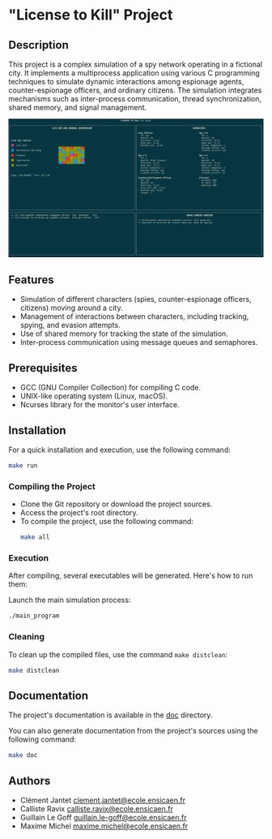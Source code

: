 
# "License to Kill" Project

## Description

This project is a complex simulation of a spy network operating in a fictional city. It implements a multiprocess 
application using various C programming techniques to simulate dynamic interactions among espionage agents, 
counter-espionage officers, and ordinary citizens. The simulation integrates mechanisms such as inter-process 
communication, thread synchronization, shared memory, and signal management.

![The Monitor Program](./doc/figures/spies_monitor.png)

## Features

* Simulation of different characters (spies, counter-espionage officers, citizens) moving around a city.
* Management of interactions between characters, including tracking, spying, and evasion attempts.
* Use of shared memory for tracking the state of the simulation.
* Inter-process communication using message queues and semaphores.

## Prerequisites

* GCC (GNU Compiler Collection) for compiling C code.
* UNIX-like operating system (Linux, macOS).
* Ncurses library for the monitor's user interface.

## Installation

For a quick installation and execution, use the following command:

```bash
make run
```

### Compiling the Project

* Clone the Git repository or download the project sources.
* Access the project's root directory.
* To compile the project, use the following command:
  ```bash
  make all
  ```

### Execution

After compiling, several executables will be generated. Here's how to run them:

Launch the main simulation process:

```bash
./main_program
```

### Cleaning

To clean up the compiled files, use the command `make distclean`:

```bash
make distclean
```

## Documentation

The project's documentation is available in the [doc](./doc/) directory.

You can also generate documentation from the project's sources using the following command:

```bash
make doc
```

## Authors

* Clément Jantet <clement.jantet@ecole.ensicaen.fr>
* Calliste Ravix <calliste.ravix@ecole.ensicaen.fr>
* Guillain Le Goff <guillain.le-goff@ecole.ensicaen.fr>
* Maxime Michel <maxime.michel@ecole.ensicaen.fr>
